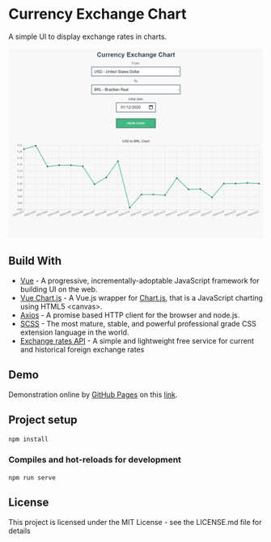 # Currency Exchange Chart

A simple UI to display exchange rates in charts.

![Demo preview](./src/assets/demo-preview.png)

## Build With

- [Vue](https://vuejs.org) - A progressive, incrementally-adoptable JavaScript framework for building UI on the web.
- [Vue Chart.js](https://vue-chartjs.org) - A Vue.js wrapper for [Chart.js](https://www.chartjs.org), that is a JavaScript charting using HTML5 &lt;canvas>.
- [Axios](https://github.com/axios/axios) - A promise based HTTP client for the browser and node.js.
- [SCSS](https://sass-lang.com) - The most mature, stable, and powerful professional grade CSS extension language in the world.
- [Exchange rates API](https://exchangerate.host/#/) - A simple and lightweight free service for current and historical foreign exchange rates

## Demo

Demonstration online by [GitHub Pages](https://pages.github.com) on this [link](https://lucas-santosp.github.io/currency-exchange/).

## Project setup

```
npm install
```

### Compiles and hot-reloads for development

```
npm run serve
```

## License

This project is licensed under the MIT License - see the LICENSE.md file for details
